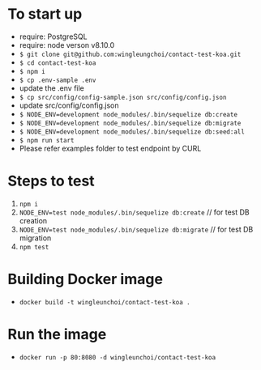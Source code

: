 # To start up
- require: PostgreSQL
- require: node verson v8.10.0
- `$ git clone git@github.com:wingleungchoi/contact-test-koa.git`
- `$ cd contact-test-koa`
- `$ npm i`
- `$ cp .env-sample .env`
- update the .env file
- `$ cp src/config/config-sample.json src/config/config.json`
- update src/config/config.json
- `$ NODE_ENV=development node_modules/.bin/sequelize db:create`
- `$ NODE_ENV=development node_modules/.bin/sequelize db:migrate`
- `$ NODE_ENV=development node_modules/.bin/sequelize db:seed:all`
- `$ npm run start`
- Please refer examples folder to test endpoint by CURL

# Steps to test
1. `npm i`
2. `NODE_ENV=test node_modules/.bin/sequelize db:create` // for test DB creation
3. `NODE_ENV=test node_modules/.bin/sequelize db:migrate` // for test DB migration
4. `npm test`

# Building Docker image
- `docker build -t wingleunchoi/contact-test-koa .`

# Run the image
- `docker run -p 80:8080 -d wingleunchoi/contact-test-koa`
